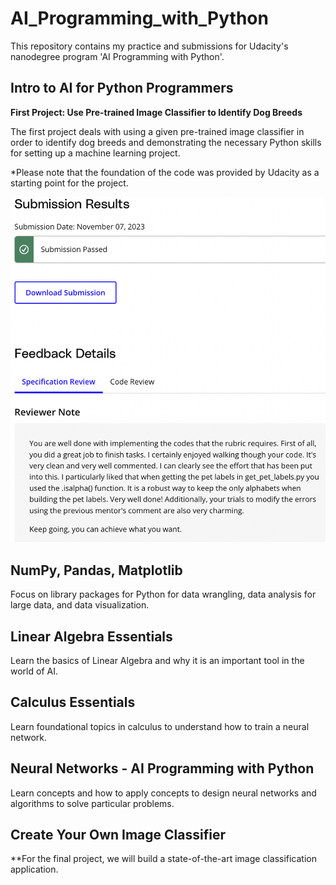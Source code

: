# AI_Programming_with_Python
This repository contains my practice and submissions for Udacity's nanodegree program 'AI Programming with Python'. 

## Intro to AI for Python Programmers
**First Project: Use Pre-trained Image Classifier to Identify Dog Breeds**

The first project deals with using a given pre-trained image classifier in order to identify dog breeds and demonstrating the necessary Python skills for setting up a machine learning project.

*Please note that the foundation of the code was provided by Udacity as a starting point for the project.

![](https://github.com/njeanette03/AI_Programming_with_Python/blob/main/feedback/Reviewer%20Feedback%20for%20First%20Project.png)

## NumPy, Pandas, Matplotlib

Focus on library packages for Python for data wrangling, data analysis for large data, and data visualization.

## Linear Algebra Essentials

Learn the basics of Linear Algebra and why it is an important tool in the world of AI.

## Calculus Essentials

Learn foundational topics in calculus to understand how to train a neural network.

## Neural Networks - AI Programming with Python

Learn concepts and how to apply concepts to design neural networks and algorithms to solve particular problems.

## Create Your Own Image Classifier

**For the final project, we will build a state-of-the-art image classification application.
